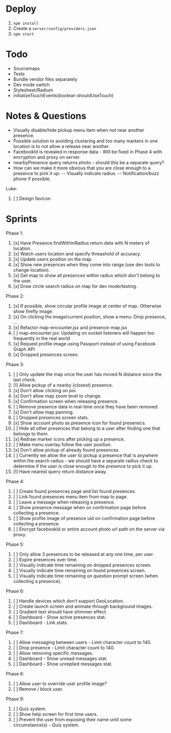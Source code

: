 # Deploy
1. ```npm install```
2. Create a ```server/config/providers.json```
3. ```npm start```

# Todo
- Sourcemaps
- Tests
- Bundle vendor files separately
- Dev mode switch
- Stylesheet/Radium
- initializeTouchEvents(boolean shouldUseTouch)

# Notes & Questions
- Visually disable/hide pickup menu item when not near another presence.
- Possible solution to avoiding clustering and too many markers in one location is to not allow a release near another.
- FacebookId is revealed in response data - Will be fixed in Phase 4 with encryption and proxy on server.
- nearbyPresence query returns photo - should this be a separate query?
- How can we make it more obvious that you are close enough to a presence to pick it up:
-- Visually indicate radius.
-- Notification/buzz phone if possible.

Luke:
1. [ ] Design favicon

# Sprints
Phase 1:
1. [x] Have Presence.findWithinRadius return data with N meters of location.
2. [x] Watch users location and specify threashold of accuracy.
3. [x] Update users position on the map.
4. [x] Show new presences when they come into range (use dev tools to change location).
5. [x] Get map to show all presences within radius which don't belong to the user.
6. [x] Draw circle search radius on map for dev mode/testing.

Phase 2:
1. [x] If possible, show circular profile image at center of map. Otherwise show firefly image.
2. [x] On clicking the image/current position, show a menu: Drop presence, ...
3. [x] Refactor map-encounter.jsx and presence-map.jsx
4. [ ] map-encounter.jsx: Updating on socket listeners will happen too frequently in the real world
5. [x] Request profile image using Passport instead of using Facebook Graph API
6. [x] Dropped presences screen.

Phase 3:
 1. [ ] Only update the map once the user has moved N distance since the last check.
 2. [!] Allow pickup of a nearby (closest) presence.
 3. [x] Don't allow clicking on poi.
 4. [x] Don't allow map zoom level to change.
 5. [x] Confirmation screen when releasing presence.
 6. [ ] Remove presence data in real-time once they have been removed.
 7. [x] Don't allow map panning.
 8. [ ] Dropped presences screen stats.
 9. [x] Show account photo as presence icon for found presenecs.
10. [ ] Hide all other presences that belong to a user after finding one that belongs to them.
11. [x] Redraw marker icons after picking up a presence.
12. [ ] Make menu overlay follow the user position.
13. [x] Don't allow pickup of already found presences.
14. [ ] Currently we allow the user to pickup a presence that is anywhere within the search radius - we should have a
separate radius check to determine if the user is close enough to the presence to pick it up.
15. [!] Have nearest query return distance away.

Phase 4:
1. [ ] Create found presences page and list found presences.
2. [ ] Link found presences menu item from map to page.
3. [ ] Leave a message when releasing a presence.
4. [ ] Show presence message when on confirmation page before collecting a presence.
5. [ ] Show profile image of presence uid on confirmation page before collecting a presence.
6. [ ] Encrypt facebookId or entire account photo url path on the server via proxy.

Phase 5:
1. [ ] Only allow 3 presences to be released at any one time, per user.
2. [ ] Expire presences over time.
3. [ ] Visually indicate time remaining on dropped presences screen.
4. [ ] Visually indicate time remaining on found presences screen.
5. [ ] Visually indicate time remaining on question prompt screen (when collecting a presence).

Phase 6:
1. [ ] Handle devices which don’t support GeoLocation.
2. [ ] Create launch screen and animate through background images.
3. [ ] Gradient text should have shimmer effect.
4. [ ] Dashboard - Show active presences stat.
5. [ ] Dashboard - Link stats.

Phase 7:
1. [ ] Allow messaging between users - Limit character count to 140.
2. [ ] Drop presence - Limit character count to 140.
3. [ ] Allow removing specific messages.
4. [ ] Dashboard - Show unread messages stat.
5. [ ] Dashboard - Show unreplied messages stat.

Phase 8:
1. [ ] Allow user to override user profile image?
2. [ ] Remove / block user.

Phase 9:
1. [ ] Quiz system.
2. [ ] Show help screen for first time users.
3. [ ] Prevent the user from exposing their name until some circumstance(s) - Quiz system.